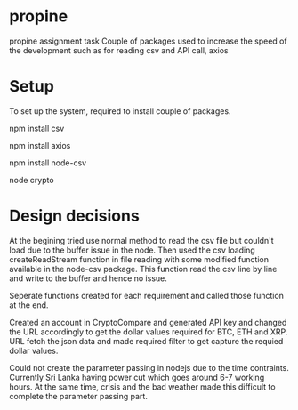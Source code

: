 # propine
propine assignment task
Couple of packages used to increase the speed of the development such as for reading csv and API call, axios 


 # Setup
To set up the system, required to install couple of packages.

npm install csv

npm install axios

npm install node-csv

node crypto


# Design decisions
At the begining tried use normal method to read the csv file but couldn't load due to the buffer issue in the node. Then used the csv loading createReadStream function in file reading with some modified function available in the node-csv package. This function read the csv line by line and write to the buffer and hence no issue.

Seperate functions created for each requirement and called those function at the end.

Created an account in CryptoCompare and generated API key and changed the URL accordingly to get the dollar values required for BTC, ETH and XRP. URL fetch the json data and made required filter to get capture the requied dollar values.

Could not create the parameter passing in nodejs due to the time contraints. Currently Sri Lanka having power cut which goes around 6-7 working hours. At the same time, crisis and the bad weather made this difficult to complete the parameter passing part.
